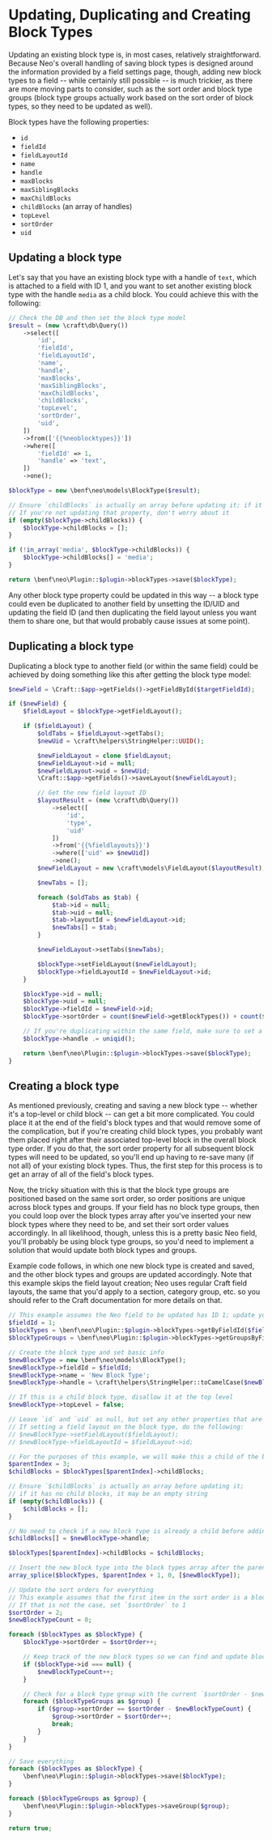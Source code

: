 # Updating, Duplicating and Creating Block Types

Updating an existing block type is, in most cases, relatively straightforward.  Because Neo's overall handling of saving block types is designed around the information provided by a field settings page, though, adding new block types to a field -- while certainly still possible -- is much trickier, as there are more moving parts to consider, such as the sort order and block type groups (block type groups actually work based on the sort order of block types, so they need to be updated as well).

Block types have the following properties:
- `id`
- `fieldId`
- `fieldLayoutId`
- `name`
- `handle`
- `maxBlocks`
- `maxSiblingBlocks`
- `maxChildBlocks`
- `childBlocks` (an array of handles)
- `topLevel`
- `sortOrder`
- `uid`

## Updating a block type

Let's say that you have an existing block type with a handle of `text`, which is attached to a field with ID 1, and you want to set another existing block type with the handle `media` as a child block.  You could achieve this with the following:

```php
// Check the DB and then set the block type model
$result = (new \craft\db\Query())
    ->select([
        'id',
        'fieldId',
        'fieldLayoutId',
        'name',
        'handle',
        'maxBlocks',
        'maxSiblingBlocks',
        'maxChildBlocks',
        'childBlocks',
        'topLevel',
        'sortOrder',
        'uid',
    ])
    ->from(['{{%neoblocktypes}}'])
    ->where([
        'fieldId' => 1,
        'handle' => 'text',
    ])
    ->one();

$blockType = new \benf\neo\models\BlockType($result);

// Ensure `childBlocks` is actually an array before updating it; if it has no child blocks, it could be an empty string
// If you're not updating that property, don't worry about it
if (empty($blockType->childBlocks)) {
    $blockType->childBlocks = [];
}

if (!in_array('media', $blockType->childBlocks)) {
    $blockType->childBlocks[] = 'media';
}

return \benf\neo\Plugin::$plugin->blockTypes->save($blockType);
```

Any other block type property could be updated in this way -- a block type could even be duplicated to another field by unsetting the ID/UID and updating the field ID (and then duplicating the field layout unless you want them to share one, but that would probably cause issues at some point).

## Duplicating a block type

Duplicating a block type to another field (or within the same field) could be achieved by doing something like this after getting the block type model:

```php
$newField = \Craft::$app->getFields()->getFieldById($targetFieldId);

if ($newField) {
    $fieldLayout = $blockType->getFieldLayout();

    if ($fieldLayout) {
        $oldTabs = $fieldLayout->getTabs();
        $newUid = \craft\helpers\StringHelper::UUID();

        $newFieldLayout = clone $fieldLayout;
        $newFieldLayout->id = null;
        $newFieldLayout->uid = $newUid;
        \Craft::$app->getFields()->saveLayout($newFieldLayout);

        // Get the new field layout ID
        $layoutResult = (new \craft\db\Query())
            ->select([
                'id',
                'type',
                'uid'
            ])
            ->from('{{%fieldlayouts}}')
            ->where(['uid' => $newUid])
            ->one();
        $newFieldLayout = new \craft\models\FieldLayout($layoutResult);

        $newTabs = [];

        foreach ($oldTabs as $tab) {
            $tab->id = null;
            $tab->uid = null;
            $tab->layoutId = $newFieldLayout->id;
            $newTabs[] = $tab;
        }

        $newFieldLayout->setTabs($newTabs);

        $blockType->setFieldLayout($newFieldLayout);
        $blockType->fieldLayoutId = $newFieldLayout->id;
    }

    $blockType->id = null;
    $blockType->uid = null;
    $blockType->fieldId = $newField->id;
    $blockType->sortOrder = count($newField->getBlockTypes()) + count($newField->getGroups()) + 1;

    // If you're duplicating within the same field, make sure to set a new handle
    $blockType->handle .= uniqid();

    return \benf\neo\Plugin::$plugin->blockTypes->save($blockType);
}
```

## Creating a block type

As mentioned previously, creating and saving a new block type -- whether it's a top-level or child block -- can get a bit more complicated.  You could place it at the end of the field's block types and that would remove some of the complication, but if you're creating child block types, you probably want them placed right after their associated top-level block in the overall block type order.  If you do that, the sort order property for all subsequent block types will need to be updated, so you'll end up having to re-save many (if not all) of your existing block types.  Thus, the first step for this process is to get an array of all of the field's block types.

Now, the tricky situation with this is that the block type groups are positioned based on the same sort order, so order positions are unique across block types and groups.  If your field has no block type groups, then you could loop over the block types array after you've inserted your new block types where they need to be, and set their sort order values accordingly.  In all likelihood, though, unless this is a pretty basic Neo field, you'll probably be using block type groups, so you'd need to implement a solution that would update both block types and groups.

Example code follows, in which one new block type is created and saved, and the other block types and groups are updated accordingly.  Note that this example skips the field layout creation; Neo uses regular Craft field layouts, the same that you'd apply to a section, category group, etc. so you should refer to the Craft documentation for more details on that.

```php
// This example assumes the Neo field to be updated has ID 1; update yours as necessary
$fieldId = 1;
$blockTypes = \benf\neo\Plugin::$plugin->blockTypes->getByFieldId($fieldId);
$blockTypeGroups = \benf\neo\Plugin::$plugin->blockTypes->getGroupsByFieldId($fieldId);

// Create the block type and set basic info
$newBlockType = new \benf\neo\models\BlockType();
$newBlockType->fieldId = $fieldId;
$newBlockType->name = 'New Block Type';
$newBlockType->handle = \craft\helpers\StringHelper::toCamelCase($newBlockType->name);

// If this is a child block type, disallow it at the top level
$newBlockType->topLevel = false;

// Leave `id` and `uid` as null, but set any other properties that are needed
// If setting a field layout on the block type, do the following:
// $newBlockType->setFieldLayout($fieldLayout);
// $newBlockType->fieldLayoutId = $fieldLayout->id;

// For the purposes of this example, we will make this a child of the block type at array position 3
$parentIndex = 3;
$childBlocks = $blockTypes[$parentIndex]->childBlocks;

// Ensure `$childBlocks` is actually an array before updating it;
// if it has no child blocks, it may be an empty string
if (empty($childBlocks)) {
    $childBlocks = [];
}

// No need to check if a new block type is already a child before adding it
$childBlocks[] = $newBlockType->handle;

$blockTypes[$parentIndex]->childBlocks = $childBlocks;

// Insert the new block type into the block types array after the parent block
array_splice($blockTypes, $parentIndex + 1, 0, [$newBlockType]);

// Update the sort orders for everything
// This example assumes that the first item in the sort order is a block type group
// If that is not the case, set `$sortOrder` to 1
$sortOrder = 2;
$newBlockTypeCount = 0;

foreach ($blockTypes as $blockType) {
    $blockType->sortOrder = $sortOrder++;

    // Keep track of the new block types so we can find and update block type groups
    if ($blockType->id === null) {
        $newBlockTypeCount++;
    }

    // Check for a block type group with the current `$sortOrder - $newBlockTypeCount`
    foreach ($blockTypeGroups as $group) {
        if ($group->sortOrder == $sortOrder - $newBlockTypeCount) {
            $group->sortOrder = $sortOrder++;
            break;
        }
    }
}

// Save everything
foreach ($blockTypes as $blockType) {
    \benf\neo\Plugin::$plugin->blockTypes->save($blockType);
}

foreach ($blockTypeGroups as $group) {
    \benf\neo\Plugin::$plugin->blockTypes->saveGroup($group);
}

return true;
```

